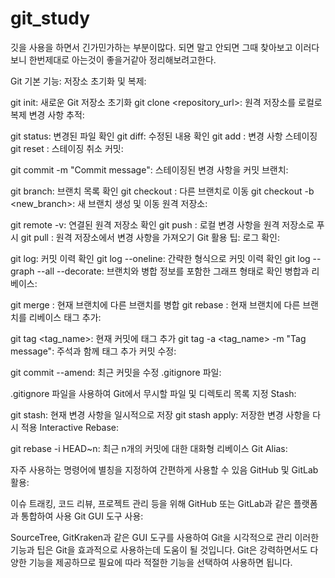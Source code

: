 # git_study
깃을 사용을 하면서 긴가민가하는 부분이많다.
되면 말고 안되면 그때 찾아보고 이러다보니 한번제대로 아는것이 좋을거같아 정리해보려고한다.

Git 기본 기능:
저장소 초기화 및 복제:

git init: 새로운 Git 저장소 초기화
git clone <repository_url>: 원격 저장소를 로컬로 복제
변경 사항 추적:

git status: 변경된 파일 확인
git diff: 수정된 내용 확인
git add <file>: 변경 사항 스테이징
git reset <file>: 스테이징 취소
커밋:

git commit -m "Commit message": 스테이징된 변경 사항을 커밋
브랜치:

git branch: 브랜치 목록 확인
git checkout <branch>: 다른 브랜치로 이동
git checkout -b <new_branch>: 새 브랜치 생성 및 이동
원격 저장소:

git remote -v: 연결된 원격 저장소 확인
git push <remote> <branch>: 로컬 변경 사항을 원격 저장소로 푸시
git pull <remote> <branch>: 원격 저장소에서 변경 사항을 가져오기
Git 활용 팁:
로그 확인:

git log: 커밋 이력 확인
git log --oneline: 간략한 형식으로 커밋 이력 확인
git log --graph --all --decorate: 브랜치와 병합 정보를 포함한 그래프 형태로 확인
병합과 리베이스:

git merge <branch>: 현재 브랜치에 다른 브랜치를 병합
git rebase <branch>: 현재 브랜치에 다른 브랜치를 리베이스
태그 추가:

git tag <tag_name>: 현재 커밋에 태그 추가
git tag -a <tag_name> -m "Tag message": 주석과 함께 태그 추가
커밋 수정:

git commit --amend: 최근 커밋을 수정
.gitignore 파일:

.gitignore 파일을 사용하여 Git에서 무시할 파일 및 디렉토리 목록 지정
Stash:

git stash: 현재 변경 사항을 일시적으로 저장
git stash apply: 저장한 변경 사항을 다시 적용
Interactive Rebase:

git rebase -i HEAD~n: 최근 n개의 커밋에 대한 대화형 리베이스
Git Alias:

자주 사용하는 명령어에 별칭을 지정하여 간편하게 사용할 수 있음
GitHub 및 GitLab 활용:

이슈 트래킹, 코드 리뷰, 프로젝트 관리 등을 위해 GitHub 또는 GitLab과 같은 플랫폼과 통합하여 사용
Git GUI 도구 사용:

SourceTree, GitKraken과 같은 GUI 도구를 사용하여 Git을 시각적으로 관리
이러한 기능과 팁은 Git을 효과적으로 사용하는데 도움이 될 것입니다. Git은 강력하면서도 다양한 기능을 제공하므로 필요에 따라 적절한 기능을 선택하여 사용하면 됩니다.
